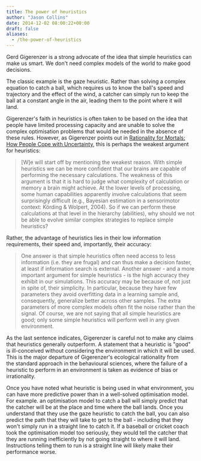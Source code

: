 ```yaml
---
title: The power of heuristics
author: "Jason Collins"
date: 2014-12-02 08:00:22+00:00
draft: false
aliases:
  - /the-power-of-heuristics
---
```


Gerd Gigerenzer is a strong advocate of the idea that simple heuristics can make us smart. We don't need complex models of the world to make good decisions.

The classic example is the gaze heuristic. Rather than solving a complex equation to catch a ball, which requires us to know the ball's speed and trajectory and the effect of the wind, a catcher can simply run to keep the ball at a constant angle in the air, leading them to the point where it will land.

Gigerenzer's faith in heuristics is often taken to be based on the idea that people have limited processing capacity and are unable to solve the complex optimisation problems that would be needed in the absence of these rules. However, as Gigerenzer points out in [Rationality for Mortals: How People Cope with Uncertainty](/gerd-gigerenzers-rationality-for-mortals-how-people-cope-with-uncertainty/), this is perhaps the weakest argument for heuristics:

>[W]e will start off by mentioning the weakest reason. With simple heuristics we can be more confident that our brains are capable of performing the necessary calculations. The weakness of this argument is that it is hard to judge what complexity of calculation or memory a brain might achieve. At the lower levels of processing, some human capabilities apparently involve calculations that seem surprisingly difficult (e.g., Bayesian estimation in a sensorimotor context: Körding & Wolpert, 2004). So if we can perform these calculations at that level in the hierarchy (abilities), why should we not be able to evolve similar complex strategies to replace simple heuristics?

Rather, the advantage of heuristics lies in their low information requirements, their speed and, importantly, their accuracy:

>One answer is that simple heuristics often need access to less information (i.e. they are frugal) and can thus make a decision faster, at least if information search is external. Another answer - and a more important argument for simple heuristics - is the high accuracy they exhibit in our simulations. This accuracy may be because of, not just in spite of, their simplicity. In particular, because they have few parameters they avoid overfitting data in a learning sample and, consequently, generalize better across other samples. The extra parameters of more complex models often fit the noise rather than the signal. Of course, we are not saying that all simple heuristics are good; only some simple heuristics will perform well in any given environment.

As the last sentence indicates, Gigerenzer is careful not to make any claims that heuristics generally outperform. A statement that a heuristic is "good" is ill-conceived without considering the environment in which it will be used. This is the major departure of Gigerenzer's ecological rationality from the standard approach in the behavioural sciences, where the failure of a heuristic to perform in an environment is taken as evidence of bias or irrationality.

Once you have noted what heuristic is being used in what environment, you can have more predictive power than in a well-solved optimisation model. For example. an optimisation model to catch a ball will simply predict that the catcher will be at the place and time where the ball lands. Once you understand that they use the gaze heuristic to catch the ball, you can also predict the path that they will take to get to the ball - including that they won't simply run in a straight line to catch it. If a baseball or cricket coach took the optimisation model too seriously, they would tell the catcher that they are running inefficiently by not going straight to where it will land. Instructions telling them to run is a straight line will likely make their performance worse.
